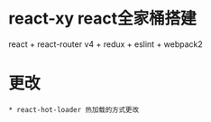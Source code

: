 
# react-xy react全家桶搭建
react + react-router v4 + redux + eslint + webpack2

# 更改
    * react-hot-loader 热加载的方式更改
